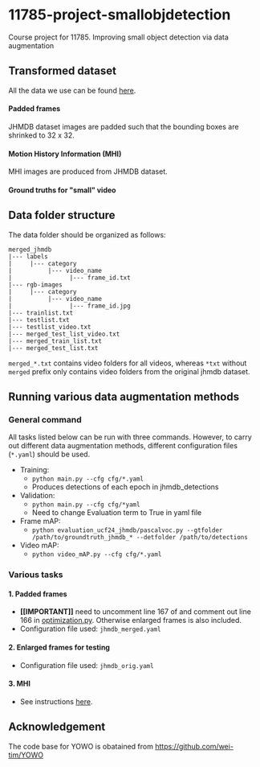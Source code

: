 # 11785-project-smallobjdetection
Course project for 11785. Improving small object detection via data augmentation

## Transformed dataset
All the data we use can be found [here](https://www.dropbox.com/sh/qk5om60vh0wj3et/AADT1mx0QqOIn9JaaAv4aULaa?dl=0).

#### Padded frames
JHMDB dataset images are padded such that the bounding boxes are shrinked to 32 x 32.

#### Motion History Information (MHI)
MHI images are produced from JHMDB dataset. 

#### Ground truths for "small" video

## Data folder structure
The data folder should be organized as follows:
```
merged_jhmdb
|--- labels
|     |--- category
|          |--- video_name
|                |--- frame_id.txt
|--- rgb-images
|     |--- category
|          |--- video_name
|                |--- frame_id.jpg
|--- trainlist.txt
|--- testlist.txt
|--- testlist_video.txt
|--- merged_test_list_video.txt
|--- merged_train_list.txt
|--- merged_test_list.txt
```
`merged_*.txt` contains video folders for all videos, whereas `*txt` without `merged` prefix only contains video folders from the original jhmdb dataset.

## Running various data augmentation methods
### General command
All tasks listed below can be run with three commands. However, to carry out different data augmentation methods, different configuration files (`*.yaml`) should be used.
- Training: 
  - `python main.py --cfg cfg/*.yaml` 
  - Produces detections of each epoch in jhmdb_detections
- Validation: 
  - `python main.py --cfg cfg/*yaml` 
  - Need to change Evaluation term to True in yaml file
- Frame mAP: 
  - `python evaluation_ucf24_jhmdb/pascalvoc.py --gtfolder /path/to/groundtruth_jhmdb_* --detfolder /path/to/detections`
- Video mAP: 
  - `python video_mAP.py --cfg cfg/*.yaml`

### Various tasks
#### 1. Padded frames
- **[[IMPORTANT]]** need to uncomment line 167 of and comment out line 166 in [optimization.py](https://github.com/ame9yu/11785-project-smallobjdetection/blob/main/YOWO/core/optimization.py). Otherwise enlarged frames is also included.
- Configuration file used: `jhmdb_merged.yaml`
#### 2. Enlarged frames for testing
- Configuration file used: `jhmdb_orig.yaml` 
#### 3. MHI
- See instructions [here](https://github.com/ame9yu/11785-project-smallobjdetection/tree/main/YOWO_MHI).

## Acknowledgement
The code base for YOWO is obatained from https://github.com/wei-tim/YOWO
